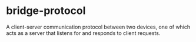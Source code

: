 # bridge-protocol
 A client-server communication protocol between two devices, one of which acts as a server that listens for and responds to client requests.
